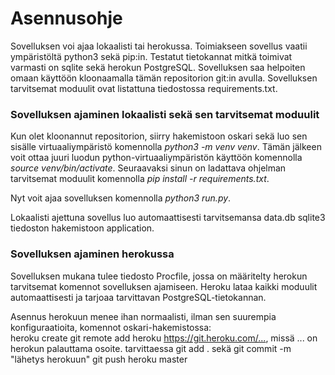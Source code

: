 # Asennusohje
Sovelluksen voi ajaa lokaalisti tai herokussa. Toimiakseen sovellus vaatii ympäristöltä python3 sekä pip:in. Testatut tietokannat mitkä toimivat varmasti on sqlite sekä herokun PostgreSQL. Sovelluksen saa helpoiten omaan käyttöön kloonaamalla tämän repositorion git:in avulla. Sovelluksen tarvitsemat moduulit ovat listattuna tiedostossa requirements.txt.

### Sovelluksen ajaminen lokaalisti sekä sen tarvitsemat moduulit
Kun olet kloonannut repositorion, siirry hakemistoon oskari sekä luo sen sisälle virtuaaliympäristö komennolla _python3 -m venv venv_. Tämän jälkeen voit ottaa juuri luodun python-virtuaaliympäristön käyttöön komennolla _source venv/bin/activate_. Seuraavaksi sinun on ladattava ohjelman tarvitsemat moduulit komennolla _pip install -r requirements.txt_.  

Nyt voit ajaa sovelluksen komennolla _python3 run.py_.  

Lokaalisti ajettuna sovellus luo automaattisesti tarvitsemansa data.db sqlite3 tiedoston hakemistoon application.


### Sovelluksen ajaminen herokussa
Sovelluksen mukana tulee tiedosto Procfile, jossa on määritelty herokun tarvitsemat komennot sovelluksen ajamiseen. Heroku lataa kaikki moduulit automaattisesti ja tarjoaa tarvittavan PostgreSQL-tietokannan.  

Asennus herokuun menee ihan normaalisti, ilman sen suurempia konfiguraatioita, komennot oskari-hakemistossa:  
heroku create <valitsemasi-nimi>
git remote add heroku <https://git.heroku.com/...>, missä ... on herokun palauttama osoite.
tarvittaessa git add . sekä git commit -m "lähetys herokuun"
git push heroku master
